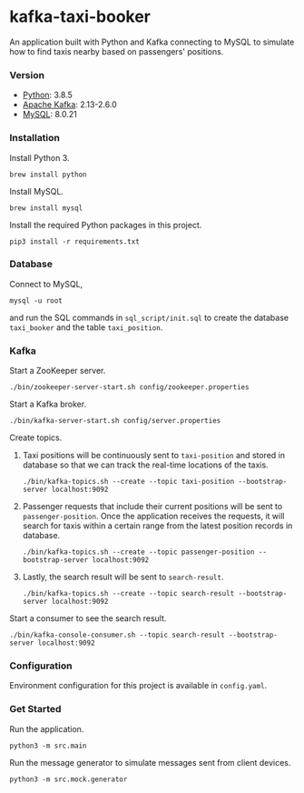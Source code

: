 # kafka-taxi-booker
An application built with Python and Kafka connecting to MySQL to simulate how to find taxis nearby based on passengers' positions.

### Version
- [Python](https://www.python.org/): 3.8.5
- [Apache Kafka](https://kafka.apache.org/): 2.13-2.6.0
- [MySQL](https://www.mysql.com/): 8.0.21

### Installation
Install Python 3.
```
brew install python
```

Install MySQL.
```
brew install mysql
```

Install the required Python packages in this project.
```
pip3 install -r requirements.txt
```

### Database
Connect to MySQL,
```
mysql -u root
```

and run the SQL commands in `sql_script/init.sql` to create the database `taxi_booker` and the table `taxi_position`.

### Kafka
Start a ZooKeeper server.
```
./bin/zookeeper-server-start.sh config/zookeeper.properties
```

Start a Kafka broker.
```
./bin/kafka-server-start.sh config/server.properties
```

Create topics.

1. Taxi positions will be continuously sent to `taxi-position` and stored in database so that we can track the real-time locations of the taxis.
    ```
    ./bin/kafka-topics.sh --create --topic taxi-position --bootstrap-server localhost:9092
    ```

2. Passenger requests that include their current positions will be sent to `passenger-position`. Once the application receives the requests, it will search for taxis within a certain range from the latest position records in database.
    ```
    ./bin/kafka-topics.sh --create --topic passenger-position --bootstrap-server localhost:9092
    ```

3. Lastly, the search result will be sent to `search-result`.
    ```
    ./bin/kafka-topics.sh --create --topic search-result --bootstrap-server localhost:9092
    ```

Start a consumer to see the search result.
```
./bin/kafka-console-consumer.sh --topic search-result --bootstrap-server localhost:9092
```

### Configuration
Environment configuration for this project is available in `config.yaml`.

### Get Started
Run the application.
```
python3 -m src.main
```

Run the message generator to simulate messages sent from client devices.
```
python3 -m src.mock.generator
```
